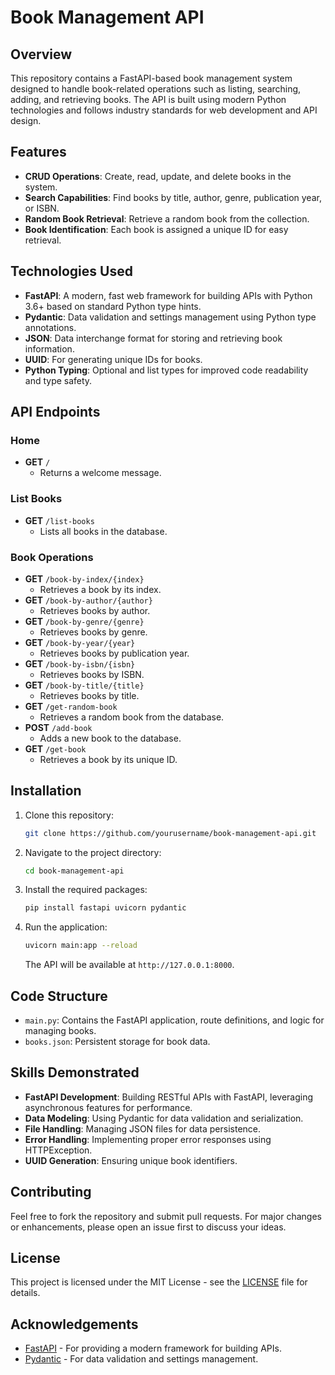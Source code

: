 # Book Management API

## Overview

This repository contains a FastAPI-based book management system designed to handle book-related operations such as listing, searching, adding, and retrieving books. The API is built using modern Python technologies and follows industry standards for web development and API design.

## Features

- **CRUD Operations**: Create, read, update, and delete books in the system.
- **Search Capabilities**: Find books by title, author, genre, publication year, or ISBN.
- **Random Book Retrieval**: Retrieve a random book from the collection.
- **Book Identification**: Each book is assigned a unique ID for easy retrieval.

## Technologies Used

- **FastAPI**: A modern, fast web framework for building APIs with Python 3.6+ based on standard Python type hints.
- **Pydantic**: Data validation and settings management using Python type annotations.
- **JSON**: Data interchange format for storing and retrieving book information.
- **UUID**: For generating unique IDs for books.
- **Python Typing**: Optional and list types for improved code readability and type safety.

## API Endpoints

### Home

- **GET** `/`
  - Returns a welcome message.

### List Books

- **GET** `/list-books`
  - Lists all books in the database.

### Book Operations

- **GET** `/book-by-index/{index}`
  - Retrieves a book by its index.
- **GET** `/book-by-author/{author}`
  - Retrieves books by author.
- **GET** `/book-by-genre/{genre}`
  - Retrieves books by genre.
- **GET** `/book-by-year/{year}`
  - Retrieves books by publication year.
- **GET** `/book-by-isbn/{isbn}`
  - Retrieves books by ISBN.
- **GET** `/book-by-title/{title}`
  - Retrieves books by title.
- **GET** `/get-random-book`
  - Retrieves a random book from the database.
- **POST** `/add-book`
  - Adds a new book to the database.
- **GET** `/get-book`
  - Retrieves a book by its unique ID.

## Installation

1. Clone this repository:

   ```bash
   git clone https://github.com/yourusername/book-management-api.git
   ```

2. Navigate to the project directory:

   ```bash
   cd book-management-api
   ```

3. Install the required packages:

   ```bash
   pip install fastapi uvicorn pydantic
   ```

4. Run the application:

   ```bash
   uvicorn main:app --reload
   ```

   The API will be available at `http://127.0.0.1:8000`.

## Code Structure

- `main.py`: Contains the FastAPI application, route definitions, and logic for managing books.
- `books.json`: Persistent storage for book data.

## Skills Demonstrated

- **FastAPI Development**: Building RESTful APIs with FastAPI, leveraging asynchronous features for performance.
- **Data Modeling**: Using Pydantic for data validation and serialization.
- **File Handling**: Managing JSON files for data persistence.
- **Error Handling**: Implementing proper error responses using HTTPException.
- **UUID Generation**: Ensuring unique book identifiers.

## Contributing

Feel free to fork the repository and submit pull requests. For major changes or enhancements, please open an issue first to discuss your ideas.

## License

This project is licensed under the MIT License - see the [LICENSE](LICENSE) file for details.

## Acknowledgements

- [FastAPI](https://fastapi.tiangolo.com/) - For providing a modern framework for building APIs.
- [Pydantic](https://pydantic-docs.helpmanual.io/) - For data validation and settings management.
